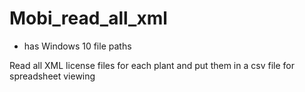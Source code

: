 # Mobi_read_all_xml

* has Windows 10 file paths

Read all XML license files for each plant and put them in a csv file for spreadsheet viewing


